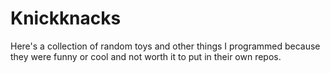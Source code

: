 # Knickknacks
Here's a collection of random toys and other things I programmed because they were funny or cool and not worth it to put in their own repos.